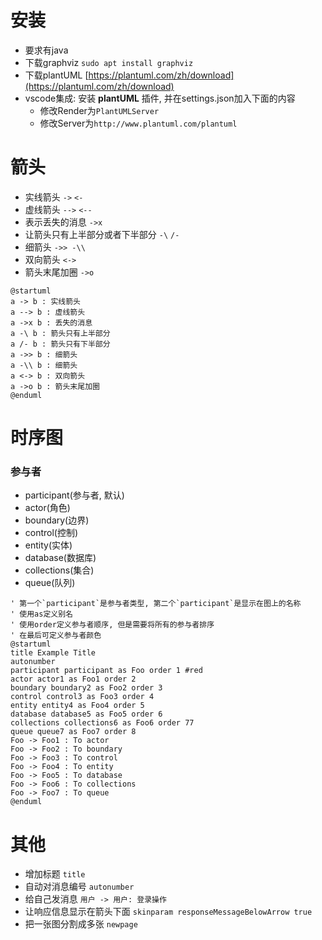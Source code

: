 # 安装
* 要求有java
* 下载graphviz `sudo apt install graphviz`
* 下载plantUML [https://plantuml.com/zh/download](https://plantuml.com/zh/download)
* vscode集成: 安装 **plantUML** 插件, 并在settings.json加入下面的内容
    - 修改Render为`PlantUMLServer`
    - 修改Server为`http://www.plantuml.com/plantuml`

# 箭头
* 实线箭头 `->` `<-`
* 虚线箭头 `-->` `<--`
* 表示丢失的消息 `->x`
* 让箭头只有上半部分或者下半部分 `-\` `/-`
* 细箭头 `->> -\\`
* 双向箭头 `<->`
* 箭头末尾加圈 `->o`
```plantuml
@startuml
a -> b : 实线箭头
a --> b : 虚线箭头
a ->x b : 丢失的消息
a -\ b : 箭头只有上半部分
a /- b : 箭头只有下半部分
a ->> b : 细箭头
a -\\ b : 细箭头
a <-> b : 双向箭头
a ->o b : 箭头末尾加圈
@enduml
```

# 时序图
### 参与者
* participant(参与者, 默认)
* actor(角色)
* boundary(边界)
* control(控制)
* entity(实体)
* database(数据库)
* collections(集合)
* queue(队列)
```plantuml
' 第一个`participant`是参与者类型, 第二个`participant`是显示在图上的名称
' 使用as定义别名
' 使用order定义参与者顺序, 但是需要将所有的参与者排序
' 在最后可定义参与者颜色
@startuml
title Example Title
autonumber
participant participant as Foo order 1 #red
actor actor1 as Foo1 order 2
boundary boundary2 as Foo2 order 3
control control3 as Foo3 order 4
entity entity4 as Foo4 order 5
database database5 as Foo5 order 6
collections collections6 as Foo6 order 77
queue queue7 as Foo7 order 8
Foo -> Foo1 : To actor
Foo -> Foo2 : To boundary
Foo -> Foo3 : To control
Foo -> Foo4 : To entity
Foo -> Foo5 : To database
Foo -> Foo6 : To collections
Foo -> Foo7 : To queue
@enduml
```

# 其他
* 增加标题 `title`
* 自动对消息编号 `autonumber`
* 给自己发消息 `用户 -> 用户: 登录操作`
* 让响应信息显示在箭头下面 `skinparam responseMessageBelowArrow true`
* 把一张图分割成多张 `newpage`
